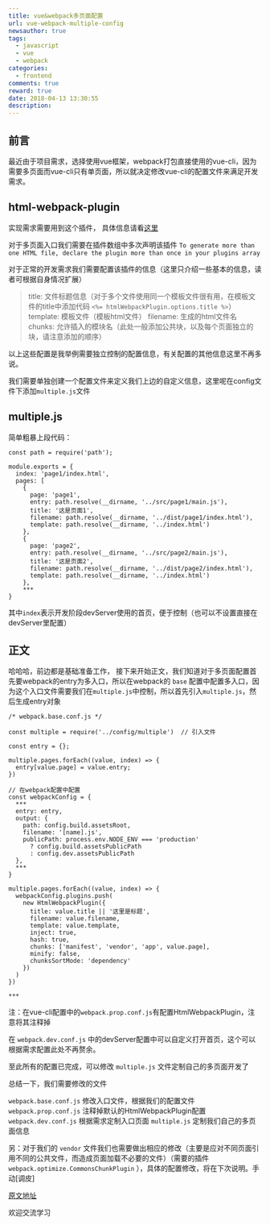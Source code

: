 ```yaml
---
title: vue&webpack多页面配置
url: vue-webpack-multiple-config
newsauthor: true
tags:
  - javascript
  - vue
  - webpack
categories:
  - frontend
comments: true
reward: true
date: 2018-04-13 13:30:55
description: 
---
```



## 前言

最近由于项目需求，选择使用vue框架，webpack打包直接使用的vue-cli，因为需要多页面而vue-cli只有单页面，所以就决定修改vue-cli的配置文件来满足开发需求。

<!-- more -->

## html-webpack-plugin

实现需求需要用到这个插件， 具体信息请看[这里][1]

对于多页面入口我们需要在插件数组中多次声明该插件
`To generate more than one HTML file, declare the plugin more than once in your plugins array`

对于正常的开发需求我们需要配置该插件的信息（这里只介绍一些基本的信息，读者可根据自身情况扩展）

> title: 文件标题信息（对于多个文件使用同一个模板文件很有用，在模板文件的title中添加代码 `<%= htmlWebpackPlugin.options.title %>`）
> template: 模板文件（模板html文件）
> filename: 生成的html文件名
> chunks: 允许插入的模块名（此处一般添加公共块，以及每个页面独立的块，请注意添加的顺序）

以上这些配置是我举例需要独立控制的配置信息，有关配置的其他信息这里不再多说。

我们需要单独创建一个配置文件来定义我们上边的自定义信息，这里呢在config文件下添加`multiple.js`文件

## multiple.js

简单粗暴上段代码：

```stylus?linenums
const path = require('path');

module.exports = {
  index: 'page1/index.html',
  pages: [
    {
      page: 'page1',
      entry: path.resolve(__dirname, '../src/page1/main.js'),
      title: '这是页面1',
      filename: path.resolve(__dirname, '../dist/page1/index.html'),
      template: path.resolve(__dirname, '../index.html')
    },
    {
      page: 'page2',
      entry: path.resolve(__dirname, '../src/page2/main.js'),
      title: '这是页面2',
      filename: path.resolve(__dirname, '../dist/page2/index.html'),
      template: path.resolve(__dirname, '../index.html')
    },
	***
}
```

其中`index`表示开发阶段devServer使用的首页，便于控制（也可以不设置直接在devServer里配置）


## 正文

哈哈哈，前边都是基础准备工作，
接下来开始正文，我们知道对于多页面配置首先要webpack的entry为多入口，所以在webpack的 `base` 配置中配置多入口，因为这个入口文件需要我们在`multiple.js`中控制，所以首先引入`multiple.js`，然后生成entry对象

```stylus?linenums
/* webpack.base.conf.js */

const multiple = require('../config/multiple')  // 引入文件

const entry = {};

multiple.pages.forEach((value, index) => {
  entry[value.page] = value.entry;
})

// 在webpack配置中配置
const webpackConfig = {
  ***
  entry: entry,
  output: {
    path: config.build.assetsRoot,
    filename: '[name].js',
    publicPath: process.env.NODE_ENV === 'production'
      ? config.build.assetsPublicPath
      : config.dev.assetsPublicPath
  },
  ***
}

multiple.pages.forEach((value, index) => {
  webpackConfig.plugins.push(
    new HtmlWebpackPlugin({
      title: value.title || '这里是标题',
      filename: value.filename,
      template: value.template,
      inject: true,
      hash: true,
      chunks: ['manifest', 'vendor', 'app', value.page],
      minify: false,
      chunksSortMode: 'dependency'
    })
  )
})

***
```

注：在vue-cli配置中的`webpack.prop.conf.js`有配置HtmlWebpackPlugin，注意将其注释掉

在 `webpack.dev.conf.js` 中的devServer配置中可以自定义打开首页，这个可以根据需求配置此处不再赘余。

至此所有的配置已完成，可以修改 `multiple.js` 文件定制自己的多页面开发了

总结一下，我们需要修改的文件

`webpack.base.conf.js` 修改入口文件，根据我们的配置文件
`webpack.prop.conf.js` 注释掉默认的HtmlWebpackPlugin配置
`webpack.dev.conf.js` 根据需求定制入口页面
`multiple.js` 定制我们自己的多页面信息

另：对于我们的 `vendor` 文件我们也需要做出相应的修改（主要是应对不同页面引用不同的公共文件，而造成页面加载不必要的文件）（需要的插件 `webpack.optimize.CommonsChunkPlugin` ），具体的配置修改，将在下次说明。手动[调皮]

[原文地址][2]

欢迎交流学习


  [1]: https://github.com/jantimon/html-webpack-plugin
  [2]: http://blog.chriz.site/2018/04/13/vue-webpack-multiple-config/